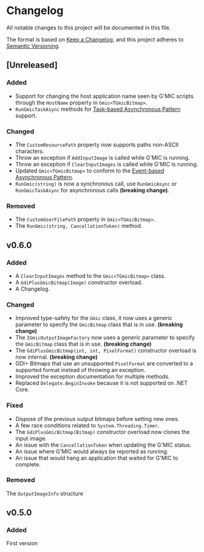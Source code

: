 # Changelog

All notable changes to this project will be documented in this file.

The format is based on [Keep a Changelog](https://keepachangelog.com/en/1.0.0/),
and this project adheres to [Semantic Versioning](https://semver.org/spec/v2.0.0.html).

## [Unreleased]

### Added

  * Support for changing the host application name seen by G'MIC scripts through the `HostName` property in `Gmic<TGmicBitmap>`.
  * `RunGmicTaskAsync` methods for [Task-based Asynchronous Pattern](https://docs.microsoft.com/en-us/dotnet/standard/asynchronous-programming-patterns/task-based-asynchronous-pattern-tap) support.

### Changed

 * The `CustomResourcePath` property now supports paths non-ASCII characters.
 * Throw an exception if `AddInputImage` is called while G'MIC is running.
 * Throw an exception if `ClearInputImages` is called while G'MIC is running.
 * Updated `Gmic<TGmicBitmap>` to conform to the [Event-based Asynchronous Pattern](https://docs.microsoft.com/en-us/dotnet/standard/asynchronous-programming-patterns/event-based-asynchronous-pattern-overview).
 * `RunGmic(string)` is now a synchronous call, use `RunGmicAsync` or `RunGmicTaskAsync` for asynchronous calls **(breaking change)**.

### Removed

 * The `CustomUserFilePath` property in  `Gmic<TGmicBitmap>`.
 * The `RunGmic(string, CancellationToken)` method.

## v0.6.0

### Added

* A `ClearInputImages` method to the `Gmic<TGmicBitmap>` class.
* A `GdiPlusGmicBitmap(Image)` constructor overload.
* A Changelog. 

### Changed

* Improved type-safety for the `Gmic` class, it now uses a generic parameter
  to specify the `GmicBitmap` class that is in use. **(breaking change)**
* The `IGmicOutputImageFactory` now uses a generic parameter
  to specify the `GmicBitmap` class that is in use.  **(breaking change)**
* The `GdiPlusGmicBitmap(int, int, PixelFormat)` constructor overload is now internal. **(breaking change)**
* GDI+ Bitmaps that use an unsupported `PixelFormat` are converted to a
  supported format instead of throwing an exception.
* Improved the exception documentation for multiple methods.
* Replaced `Delegate.BeginInvoke` because it is not supported on .NET Core.

### Fixed

* Dispose of the previous output bitmaps before setting new ones.
* A few race conditions related to `System.Threading.Timer`.
* The `GdiPlusGmicBitmap(Bitmap)` constructor overload now clones the input image.
* An issue with the `CancellationToken` when updating the G'MIC status.
* An issue where G'MIC would always be reported as running.
* An issue that would hang an application that waited for G'MIC to complete.

### Removed

The `OutputImageInfo` structure

## v0.5.0

### Added

First version

